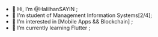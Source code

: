 - 👋 Hi, I’m @HalilhanSAYIN ;
- 🏫 I'm student of Management Information Systems[2/4];
- 👀 I’m interested in [Mobile Apps && Blockchain] ;
- 🌱 I’m currently learning Flutter ;


<!---
HalilhanSAYIN/HalilhanSAYIN is a ✨ special ✨ repository because its `README.md` (this file) appears on your GitHub profile.
You can click the Preview link to take a look at your changes.
--->

